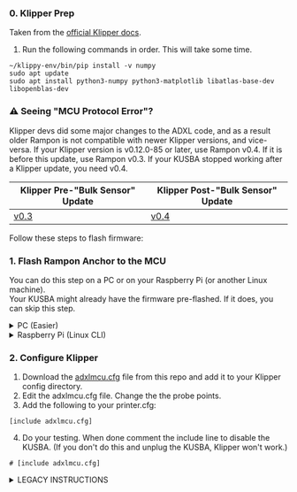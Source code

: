 ### 0. Klipper Prep
Taken from the [official Klipper docs](https://www.klipper3d.org/Measuring_Resonances.html#software-installation).
1. Run the following commands in order. This will take some time.
```
~/klippy-env/bin/pip install -v numpy
sudo apt update
sudo apt install python3-numpy python3-matplotlib libatlas-base-dev libopenblas-dev
```


### :warning: Seeing "MCU Protocol Error"?
Klipper devs did some major changes to the ADXL code, and as a result older Rampon is not compatible with newer Klipper versions, and vice-versa.
If your Klipper version is v0.12.0-85 or later, use Rampon v0.4. If it is before this update, use Rampon v0.3. If your KUSBA stopped working after a Klipper update, you need v0.4.

|Klipper Pre-"Bulk Sensor" Update|Klipper Post-"Bulk Sensor" Update|
|---|---|
|[v0.3](https://github.com/rogerlz/rampon_anchor/releases/download/v0.3.0/rampon_anchor_kusba.uf2)|[v0.4](https://github.com/rogerlz/rampon_anchor/releases/download/v0.4.0/rampon_anchor_kusba.uf2)|

Follow these steps to flash firmware:

### 1. Flash Rampon Anchor to the MCU

You can do this step on a PC or on your Raspberry Pi (or another Linux machine).
<br> Your KUSBA might already have the firmware pre-flashed. If it does, you can skip this step.
<details>
  <summary>PC (Easier)</summary>

1. Download the Rampon Anchor Firmware from its [GitHub repo](https://github.com/rogerlz/rampon_anchor).

|Klipper Pre-"Bulk Sensor" Update|Klipper Post-"Bulk Sensor" Update|
|---|---|
|[v0.3](https://github.com/rogerlz/rampon_anchor/releases/download/v0.3.0/rampon_anchor_kusba.uf2)|[v0.4](https://github.com/rogerlz/rampon_anchor/releases/download/v0.4.0/rampon_anchor_kusba.uf2)|

2. Connect the KUSBA to your PC while holding down the button on the KUSBA. A new drive will be connected, open if it isn't opened automatically.
3. Drag & drop the downloaded .UF2 file. KUSBA will disconnect and the window will close on its own. Your KUSBA is ready.
</details>
<details>
  <summary>Raspberry Pi (Linux CLI)</summary>

  1. Connect the KUSBA to your Raspbery Pi while holding down the button on the KUSBA.
  2. SSH into your Raspberry Pi.
  3. Download the Rampon Anchor Firmware from its [GitHub repo](https://github.com/rogerlz/rampon_anchor).
  ```
  sudo wget https://github.com/rogerlz/rampon_anchor/releases/download/v0.4.0/rampon_anchor_kusba.uf2
  ```
  4. Find the storage location of the KUSBA. This will usually be sda1. Use this command one time with the KUSBA unplugged and one time with KUSBA plugged in (while holding down the button on the KUSBA) to verify. `ls /dev/`
  5. Flash the firmware.
  ```
  sudo mount /dev/sda1 /mnt
  sudo cp rampon_anchor_kusba.uf2 /mnt
  sudo umount /mnt
  ```
</details>

### 2. Configure Klipper
1. Download the [adxlmcu.cfg](../Firmware/v2-Rampon/adxlmcu.cfg) file from this repo and add it to your Klipper config directory.
4. Edit the adxlmcu.cfg file. Change the the probe points.
5. Add the following to your printer.cfg:
```
[include adxlmcu.cfg]
```
4. Do your testing. When done comment the include line to disable the KUSBA. (If you don't do this and unplug the KUSBA, Klipper won't work.)
```
# [include adxlmcu.cfg]
```

<details>
  <summary>LEGACY INSTRUCTIONS</summary>
  
  Ignore unless you know you need these instructions.
  
  [KUSBA v2 Non-Rampon Klipper Instructions](./v2-Firmware.md) - NOT RECOMMENDED
  
  [KUSBA v1 Instructions](./v1-Firmware.md)
  
</details>
